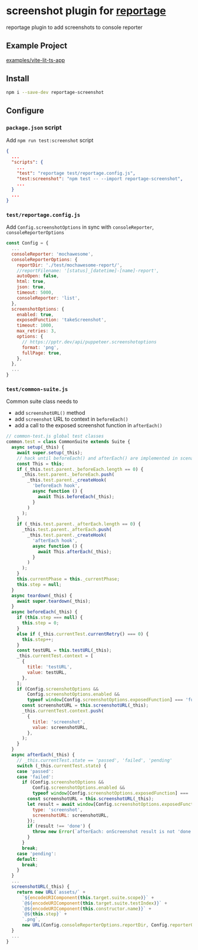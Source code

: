 # screenshot plugin for [reportage](https://github.com/t2ym/reportage)

reportage plugin to add screenshots to console reporter

## Example Project

[examples/vite-lit-ts-app](https://github.com/t2ym/reportage/tree/main/examples/vite-lit-ts-app)

## Install 

```sh
npm i --save-dev reportage-screenshot
```

## Configure

### `package.json` script

Add `npm run test:screenshot` script

```json
{
  ...
  "scripts": {
    ...
    "test": "reportage test/reportage.config.js",
    "test:screenshot": "npm test -- --import reportage-screenshot",
    ...
  }
  ...
}
```

### `test/reportage.config.js`

Add `Config.screenshotOptions` in sync with `consoleReporter`, `consoleReporterOptions`

```js
const Config = {
  ...
  consoleReporter: 'mochawesome',
  consoleReporterOptions: {
    reportDir: './test/mochawesome-report/',
    //reportFilename: '[status]_[datetime]-[name]-report',
    autoOpen: false,
    html: true,
    json: true,
    timeout: 5000,
    consoleReporter: 'list',
  },
  screenshotOptions: {
    enabled: true,
    exposedFunction: 'takeScreenshot',
    timeout: 1000,
    max_retries: 3,
    options: {
      // https://pptr.dev/api/puppeteer.screenshotoptions
      format: 'png',
      fullPage: true,
    },
  },
  ...
}
```

### `test/common-suite.js`

Common suite class needs to
- add `screenshotURL()` method 
- add `screenshot` URL to context in `beforeEach()`
- add a call to the exposed screenshot function in `afterEach()`

```js
// common-test.js global test classes
common.test = class CommonSuite extends Suite {
  async setup(_this) {
    await super.setup(_this);
    // hack until beforeEach() and afterEach() are implemented in scenarist
    const This = this;
    if (_this.test.parent._beforeEach.length == 0) {
      _this.test.parent._beforeEach.push(
        _this.test.parent._createHook(
          'beforeEach hook',
          async function () {
            await This.beforeEach(_this);
          }
        )
      );
    }
    if (_this.test.parent._afterEach.length == 0) {
      _this.test.parent._afterEach.push(
        _this.test.parent._createHook(
          'afterEach hook',
          async function () {
            await This.afterEach(_this);
          }
        )
      );
    }
    this.currentPhase = this._currentPhase;
    this.step = null;
  }
  async teardown(_this) {
    await super.teardown(_this);
  }
  async beforeEach(_this) {
    if (this.step === null) {
      this.step = 0;
    }
    else if (_this.currentTest.currentRetry() === 0) {
      this.step++;
    }
    const testURL = this.testURL(_this);
    _this.currentTest.context = [
      {
        title: 'testURL',
        value: testURL,
      },
    ];
    if (Config.screenshotOptions &&
        Config.screenshotOptions.enabled &&
        typeof window[Config.screenshotOptions.exposedFunction] === 'function') {
      const screenshotURL = this.screenshotURL(_this);
      _this.currentTest.context.push(
        {
          title: 'screenshot',
          value: screenshotURL,
        },
      );
    }
  }
  async afterEach(_this) {
    // _this.currentTest.state == 'passed', 'failed', 'pending'
    switch (_this.currentTest.state) {
    case 'passed':
    case 'failed':
      if (Config.screenshotOptions &&
          Config.screenshotOptions.enabled &&
          typeof window[Config.screenshotOptions.exposedFunction] === 'function') {
        const screenshotURL = this.screenshotURL(_this);
        let result = await window[Config.screenshotOptions.exposedFunction]({
          type: 'screenshot',
          screenshotURL: screenshotURL,
        });
        if (result !== 'done') {
          throw new Error(`afterEach: onScreenshot result is not 'done' for ${screenshotURL}`);
        }
      }
      break;
    case 'pending':
    default:
      break;
    }
  }
  ...
  screenshotURL(_this) {
    return new URL(`assets/` +
      `${encodeURIComponent(this.target.suite.scope)}` +
      `@${encodeURIComponent(this.target.suite.testIndex)}` +
      `@${encodeURIComponent(this.constructor.name)}` +
      `@${this.step}` +
      `.png`,
      new URL(Config.consoleReporterOptions.reportDir, Config.reporterOrigin)).href;
  }
  ...
}
```
